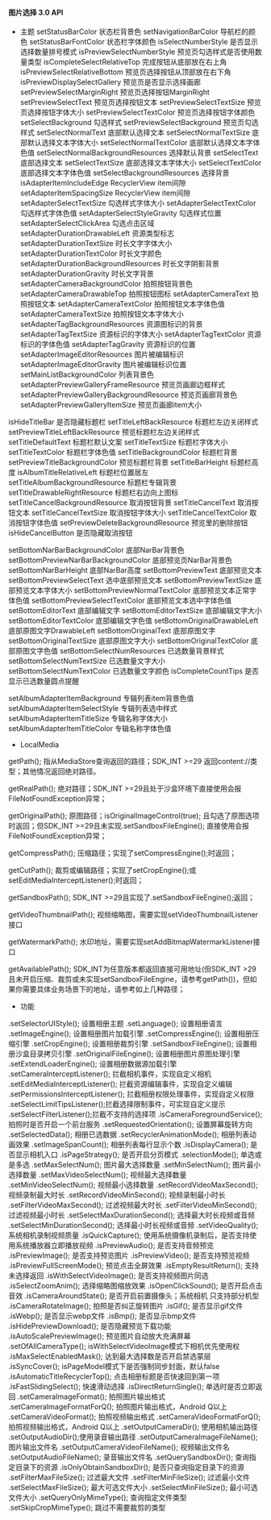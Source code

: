 #### 图片选择 3.0 API

* 主题
setStatusBarColor 状态栏背景色
setNavigationBarColor 导航栏的颜色
setStatusBarFontColor 状态栏字体颜色
isSelectNumberStyle  是否显示选择数量排号模式
isPreviewSelectNumberStyle 预览页勾选样式是否使用数量类型
isCompleteSelectRelativeTop 完成按钮从底部放在右上角
isPreviewSelectRelativeBottom 预览页选择按钮从顶部放在右下角
isPreviewDisplaySelectGallery 预览页是否显示选择画廊
setPreviewSelectMarginRight 预览页选择按钮MarginRight
setPreviewSelectText 预览页选择按钮文本
setPreviewSelectTextSize 预览页选择按钮字体大小
setPreviewSelectTextColor 预览页选择按钮字体颜色
setSelectBackground  勾选样式
setPreviewSelectBackground  预览页勾选样式
setSelectNormalText 底部默认选择文本
setSelectNormalTextSize 底部默认选择文本字体大小
setSelectNormalTextColor 底部默认选择文本字体色值
setSelectNormalBackgroundResources 选择默认背景
setSelectText 底部选择文本
setSelectTextSize 底部选择文本字体大小
setSelectTextColor 底部选择文本字体色值
setSelectBackgroundResources 选择背景
isAdapterItemIncludeEdge RecyclerView item间隙
setAdapterItemSpacingSize RecyclerView item间隙
setAdapterSelectTextSize  勾选样式字体大小
setAdapterSelectTextColor  勾选样式字体色值
setAdapterSelectStyleGravity 勾选样式位置
setAdapterSelectClickArea  勾选点击区域
setAdapterDurationDrawableLeft 资源类型标志
setAdapterDurationTextSize 时长文字字体大小
setAdapterDurationTextColor 时长文字颜色
setAdapterDurationBackgroundResources 时长文字阴影背景
setAdapterDurationGravity 时长文字背景
setAdapterCameraBackgroundColor 拍照按钮背景色
setAdapterCameraDrawableTop  拍照按钮图标
setAdapterCameraText 拍照按钮文本
setAdapterCameraTextColor 拍照按钮文本字体色值
setAdapterCameraTextSize  拍照按钮文本字体大小
setAdapterTagBackgroundResources 资源图标识的背景
setAdapterTagTextSize 资源标识的字体大小
setAdapterTagTextColor 资源标识的字体色值
setAdapterTagGravity 资源标识的位置
setAdapterImageEditorResources 图片被编辑标识
setAdapterImageEditorGravity 图片被编辑标识位置
setMainListBackgroundColor 列表背景色
setAdapterPreviewGalleryFrameResource 预览页画廊边框样式
setAdapterPreviewGalleryBackgroundResource 预览页画廊背景色
setAdapterPreviewGalleryItemSize 预览页画廊item大小


isHideTitleBar 是否隐藏标题栏
setTitleLeftBackResource 标题栏左边关闭样式
setPreviewTitleLeftBackResource 预览标题栏左边关闭样式
setTitleDefaultText 标题栏默认文案
setTitleTextSize 标题栏字体大小
setTitleTextColor 标题栏字体色值
setTitleBackgroundColor 标题栏背景
setPreviewTitleBackgroundColor 预览标题栏背景
setTitleBarHeight 标题栏高度
isAlbumTitleRelativeLeft 标题栏位置居左
setTitleAlbumBackgroundResource 标题栏专辑背景
setTitleDrawableRightResource 标题栏右边向上图标
setTitleCancelBackgroundResource 取消按钮背景
setTitleCancelText 取消按钮文本
setTitleCancelTextSize 取消按钮字体大小
setTitleCancelTextColor 取消按钮字体色值
setPreviewDeleteBackgroundResource  预览里的删除按钮
isHideCancelButton 是否隐藏取消按钮



setBottomNarBarBackgroundColor 底部NarBar背景色
setBottomPreviewNarBarBackgroundColor 底部预览页NarBar背景色
setBottomNarBarHeight 底部NarBar高度
setBottomPreviewText  底部预览文本
setBottomPreviewSelectText  选中底部预览文本
setBottomPreviewTextSize  底部预览文本字体大小
setBottomPreviewNormalTextColor 底部预览文本正常字体色值
setBottomPreviewSelectTextColor 底部预览文本选中字体色值
setBottomEditorText 底部编辑文字
setBottomEditorTextSize 底部编辑文字大小
setBottomEditorTextColor 底部编辑文字色值
setBottomOriginalDrawableLeft 底部原图文字DrawableLeft
setBottomOriginalText 底部原图文字
setBottomOriginalTextSize 底部原图文字大小
setBottomOriginalTextColor 底部原图文字色值
setBottomSelectNumResources 已选数量背景样式
setBottomSelectNumTextSize 已选数量文字大小
setBottomSelectNumTextColor 已选数量文字颜色
isCompleteCountTips 是否显示已选数量圆点提醒


setAlbumAdapterItemBackground  专辑列表item背景色值
setAlbumAdapterItemSelectStyle 专辑列表选中样式
setAlbumAdapterItemTitleSize	 专辑名称字体大小
setAlbumAdapterItemTitleColor  专辑名称字体色值

* LocalMedia

getPath(); 指从MediaStore查询返回的路径；SDK_INT >=29 返回content://类型；其他情况返回绝对路径。

getRealPath(); 绝对路径；SDK_INT >=29且处于沙盒环境下直接使用会报FileNotFoundException异常；

getOriginalPath(); 原图路径；isOriginalImageControl(true);
且勾选了原图选项时返回；但SDK_INT >=29且未实现.setSandboxFileEngine();
直接使用会报FileNotFoundException异常；

getCompressPath(); 压缩路径；实现了setCompressEngine();时返回；

getCutPath(); 裁剪或编辑路径；实现了setCropEngine();或setEditMediaInterceptListener();时返回；

getSandboxPath(); SDK_INT >=29且实现了.setSandboxFileEngine();返回；

getVideoThumbnailPath(); 视频缩略图，需要实现setVideoThumbnailListener接口

getWatermarkPath(); 水印地址，需要实现setAddBitmapWatermarkListener接口

getAvailablePath(); SDK_INT为任意版本都返回直接可用地址(但SDK_INT >29且未开启压缩、裁剪或未实现setSandboxFileEngine，请参考getPath())，但如果你需要具体业务场景下的地址，请参考如上几种路径；

* 功能

.setSelectorUIStyle(); 设置相册主题
.setLanguage(); 设置相册语言
.setImageEngine(); 设置相册图片加载引擎
.setCompressEngine(); 设置相册压缩引擎
.setCropEngine(); 设置相册裁剪引擎
.setSandboxFileEngine(); 设置相册沙盒目录拷贝引擎
.setOriginalFileEngine(); 设置相册图片原图处理引擎
.setExtendLoaderEngine(); 设置相册数据源加载引擎
.setCameraInterceptListener(); 拦截相机事件，实现自定义相机
.setEditMediaInterceptListener(); 拦截资源编辑事件，实现自定义编辑
.setPermissionsInterceptListener(); 拦截相册权限处理事件，实现自定义权限
.setSelectLimitTipsListener();拦截选择限制事件，可实现自定义提示
.setSelectFilterListener();拦截不支持的选择项
.isCameraForegroundService(); 拍照时是否开启一个前台服务
.setRequestedOrientation(); 设置屏幕旋转方向
.setSelectedData(); 相册已选数据
.setRecyclerAnimationMode(); 相册列表动画效果
.setImageSpanCount(); 相册列表每行显示个数
.isDisplayCamera(); 是否显示相机入口
.isPageStrategy(); 是否开启分页模式
.selectionMode(); 单选或是多选
.setMaxSelectNum(); 图片最大选择数量
.setMinSelectNum(); 图片最小选择数量
.setMaxVideoSelectNum(); 视频最大选择数量
.setMinVideoSelectNum(); 视频最小选择数量
.setRecordVideoMaxSecond(); 视频录制最大时长
.setRecordVideoMinSecond(); 视频录制最小时长
.setFilterVideoMaxSecond(); 过滤视频最大时长
.setFilterVideoMinSecond(); 过滤视频最小时长
.setSelectMaxDurationSecond(); 选择最大时长视频或音频
.setSelectMinDurationSecond(); 选择最小时长视频或音频
.setVideoQuality(); 系统相机录制视频质量
.isQuickCapture(); 使用系统摄像机录制后，是否支持使用系统播放器立即播放视频
.isPreviewAudio(); 是否支持音频预览
.isPreviewImage(); 是否支持预览图片
.isPreviewVideo(); 是否支持预览视频
.isPreviewFullScreenMode(); 预览点击全屏效果
.isEmptyResultReturn(); 支持未选择返回
.isWithSelectVideoImage(); 是否支持视频图片同选
.isSelectZoomAnim(); 选择缩略图缩放效果
.isOpenClickSound(); 是否开启点击音效
.isCameraAroundState(); 是否开启前置摄像头；系统相机 只支持部分机型
.isCameraRotateImage(); 拍照是否纠正旋转图片
.isGif(); 是否显示gif文件
.isWebp(); 是否显示webp文件
.isBmp(); 是否显示bmp文件
.isHidePreviewDownload(); 是否隐藏预览下载功能
.isAutoScalePreviewImage(); 预览图片自动放大充满屏幕
.setOfAllCameraType(); isWithSelectVideoImage模式下相机优先使用权
.isMaxSelectEnabledMask(); 达到最大选择数是否开启禁选蒙层
.isSyncCover(); isPageModel模式下是否强制同步封面，默认false
.isAutomaticTitleRecyclerTop(); 点击相册标题是否快速回到第一项
.isFastSlidingSelect(); 快速滑动选择
.isDirectReturnSingle(); 单选时是否立即返回
.setCameraImageFormat(); 拍照图片输出格式
.setCameraImageFormatForQ(); 拍照图片输出格式，Android Q以上
.setCameraVideoFormat(); 拍照视频输出格式
.setCameraVideoFormatForQ(); 拍照视频输出格式，Android Q以上
.setOutputCameraDir(); 使用相机输出路径
.setOutputAudioDir();使用录音输出路径
.setOutputCameraImageFileName(); 图片输出文件名
.setOutputCameraVideoFileName(); 视频输出文件名
.setOutputAudioFileName(); 录音输出文件名
.setQuerySandboxDir(); 查询指定目录下的资源
.isOnlyObtainSandboxDir(); 是否只查询指定目录下的资源
.setFilterMaxFileSize(); 过滤最大文件
.setFilterMinFileSize(); 过滤最小文件
.setSelectMaxFileSize(); 最大可选文件大小
.setSelectMinFileSize(); 最小可选文件大小
.setQueryOnlyMimeType(); 查询指定文件类型
.setSkipCropMimeType(); 跳过不需要裁剪的类型